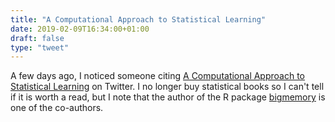 ```yaml
---
title: "A Computational Approach to Statistical Learning"
date: 2019-02-09T16:34:00+01:00
draft: false
type: "tweet"
---
```


A few days ago, I noticed someone citing [A Computational Approach to Statistical
Learning](http://www.comp-approach.com) on Twitter. I no longer buy statistical books so I can't tell if it is
worth a read, but I note that the author of the R package [bigmemory](https://cran.r-project.org/web/packages/bigmemory/index.html) is one of
the co-authors.
